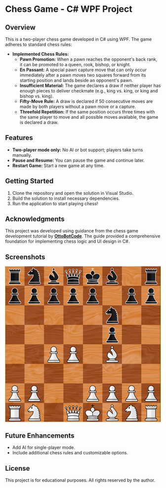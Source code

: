 # Chess Game - C# WPF Project

## Overview
This is a two-player chess game developed in C# using WPF. The game adheres to standard chess rules:

- **Implemented Chess Rules:**
  - **Pawn Promotion:** When a pawn reaches the opponent's back rank, it can be promoted to a queen, rook, bishop, or knight.
  - **En Passant:** A special pawn capture move that can only occur immediately after a pawn moves two squares forward from its starting position and lands beside an opponent's pawn.
  - **Insufficient Material:** The game declares a draw if neither player has enough pieces to deliver checkmate (e.g., king vs. king, or king and bishop vs. king).
  - **Fifty-Move Rule:** A draw is declared if 50 consecutive moves are made by both players without a pawn move or a capture.
  - **Threefold Repetition:** If the same position occurs three times with the same player to move and all possible moves available, the game is declared a draw.

## Features
- **Two-player mode only:** No AI or bot support; players take turns manually.
- **Pause and Resume:** You can pause the game and continue later.
- **Restart Game:** Start a new game at any time.

## Getting Started
1. Clone the repository and open the solution in Visual Studio.
2. Build the solution to install necessary dependencies.
3. Run the application to start playing chess!

## Acknowledgments
This project was developed using guidance from the chess game development tutorial by **[OttoBotCode](https://www.youtube.com/c/OttoBotCode)**. The guide provided a comprehensive foundation for implementing chess logic and UI design in C#.

## Screenshots
![Main Interface](/chessUI/Assets/Capture1.png)

## Future Enhancements
- Add AI for single-player mode.
- Include additional chess rules and customizable options.

## License
This project is for educational purposes. All rights reserved by the author.

